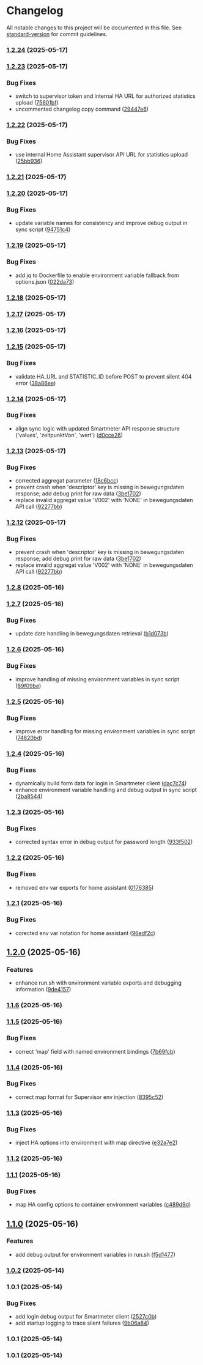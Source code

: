 # Changelog

All notable changes to this project will be documented in this file. See [standard-version](https://github.com/conventional-changelog/standard-version) for commit guidelines.

### [1.2.24](https://github.com/ZakiZtraki/homeassistant-addon-wnsm-sync/compare/v1.2.23...v1.2.24) (2025-05-17)

### [1.2.23](https://github.com/ZakiZtraki/homeassistant-addon-wnsm-sync/compare/v1.2.22...v1.2.23) (2025-05-17)


### Bug Fixes

* switch to supervisor token and internal HA URL for authorized statistics upload ([75601bf](https://github.com/ZakiZtraki/homeassistant-addon-wnsm-sync/commit/75601bf32e9310c2cd5facb0d916d21d89dd2937))
* uncommented changelog copy command ([29447e6](https://github.com/ZakiZtraki/homeassistant-addon-wnsm-sync/commit/29447e6f46c0a82da3eba600761fc03470d00758))

### [1.2.22](https://github.com/ZakiZtraki/homeassistant-addon-wnsm-sync/compare/v1.2.21...v1.2.22) (2025-05-17)


### Bug Fixes

* use internal Home Assistant supervisor API URL for statistics upload ([25bb936](https://github.com/ZakiZtraki/homeassistant-addon-wnsm-sync/commit/25bb9366e4734e7c9fefcf251932e115b25d68ad))

### [1.2.21](https://github.com/ZakiZtraki/homeassistant-addon-wnsm-sync/compare/v1.2.20...v1.2.21) (2025-05-17)

### [1.2.20](https://github.com/ZakiZtraki/homeassistant-addon-wnsm-sync/compare/v1.2.19...v1.2.20) (2025-05-17)


### Bug Fixes

* update variable names for consistency and improve debug output in sync script ([94751c4](https://github.com/ZakiZtraki/homeassistant-addon-wnsm-sync/commit/94751c43879aeae50a849730eae19da0cd256136))

### [1.2.19](https://github.com/ZakiZtraki/homeassistant-addon-wnsm-sync/compare/v1.2.18...v1.2.19) (2025-05-17)


### Bug Fixes

* add jq to Dockerfile to enable environment variable fallback from options.json ([022da73](https://github.com/ZakiZtraki/homeassistant-addon-wnsm-sync/commit/022da73648cf06a38c82cbda3dcec95ed6be7602))

### [1.2.18](https://github.com/ZakiZtraki/homeassistant-addon-wnsm-sync/compare/v1.2.17...v1.2.18) (2025-05-17)

### [1.2.17](https://github.com/ZakiZtraki/homeassistant-addon-wnsm-sync/compare/v1.2.16...v1.2.17) (2025-05-17)

### [1.2.16](https://github.com/ZakiZtraki/homeassistant-addon-wnsm-sync/compare/v1.2.15...v1.2.16) (2025-05-17)

### [1.2.15](https://github.com/ZakiZtraki/homeassistant-addon-wnsm-sync/compare/v1.2.14...v1.2.15) (2025-05-17)


### Bug Fixes

* validate HA_URL and STATISTIC_ID before POST to prevent silent 404 error ([38a86ee](https://github.com/ZakiZtraki/homeassistant-addon-wnsm-sync/commit/38a86ee296331f033ce73f49d68cd79deab9968b))

### [1.2.14](https://github.com/ZakiZtraki/homeassistant-addon-wnsm-sync/compare/v1.2.13...v1.2.14) (2025-05-17)


### Bug Fixes

* align sync logic with updated Smartmeter API response structure ('values', 'zeitpunktVon', 'wert') ([d0cce26](https://github.com/ZakiZtraki/homeassistant-addon-wnsm-sync/commit/d0cce262e03093d0917fcb89d65339d9f50bd514))

### [1.2.13](https://github.com/ZakiZtraki/homeassistant-addon-wnsm-sync/compare/v1.2.8...v1.2.13) (2025-05-17)


### Bug Fixes

* corrected aggregat parameter ([18c6bcc](https://github.com/ZakiZtraki/homeassistant-addon-wnsm-sync/commit/18c6bccd8ace51604f990e355abba136cd02b6a1))
* prevent crash when 'descriptor' key is missing in bewegungsdaten response; add debug print for raw data ([3be1702](https://github.com/ZakiZtraki/homeassistant-addon-wnsm-sync/commit/3be1702437e8d2cc5e26235da23e9ad3134c1c3a))
* replace invalid aggregat value 'V002' with 'NONE' in bewegungsdaten API call ([92277bb](https://github.com/ZakiZtraki/homeassistant-addon-wnsm-sync/commit/92277bb8a05fd3e4cc152788824f05a81d8723be))

### [1.2.12](https://github.com/ZakiZtraki/homeassistant-addon-wnsm-sync/compare/v1.2.8...v1.2.12) (2025-05-17)


### Bug Fixes

* prevent crash when 'descriptor' key is missing in bewegungsdaten response; add debug print for raw data ([3be1702](https://github.com/ZakiZtraki/homeassistant-addon-wnsm-sync/commit/3be1702437e8d2cc5e26235da23e9ad3134c1c3a))
* replace invalid aggregat value 'V002' with 'NONE' in bewegungsdaten API call ([92277bb](https://github.com/ZakiZtraki/homeassistant-addon-wnsm-sync/commit/92277bb8a05fd3e4cc152788824f05a81d8723be))

### [1.2.8](https://github.com/ZakiZtraki/homeassistant-addon-wnsm-sync/compare/v1.2.7...v1.2.8) (2025-05-16)

### [1.2.7](https://github.com/ZakiZtraki/homeassistant-addon-wnsm-sync/compare/v1.2.6...v1.2.7) (2025-05-16)


### Bug Fixes

* update date handling in bewegungsdaten retrieval ([b1d073b](https://github.com/ZakiZtraki/homeassistant-addon-wnsm-sync/commit/b1d073baad151674fab1dbe686f79e603c615130))

### [1.2.6](https://github.com/ZakiZtraki/homeassistant-addon-wnsm-sync/compare/v1.2.5...v1.2.6) (2025-05-16)


### Bug Fixes

* improve handling of missing environment variables in sync script ([89f09be](https://github.com/ZakiZtraki/homeassistant-addon-wnsm-sync/commit/89f09bee69c3b222717f6795cf7a78fd0996e8cd))

### [1.2.5](https://github.com/ZakiZtraki/homeassistant-addon-wnsm-sync/compare/v1.2.4...v1.2.5) (2025-05-16)


### Bug Fixes

* improve error handling for missing environment variables in sync script ([74820bd](https://github.com/ZakiZtraki/homeassistant-addon-wnsm-sync/commit/74820bdaab25a25f3006371999877670da7df25a))

### [1.2.4](https://github.com/ZakiZtraki/homeassistant-addon-wnsm-sync/compare/v1.2.3...v1.2.4) (2025-05-16)


### Bug Fixes

* dynamically build form data for login in Smartmeter client ([dac7c74](https://github.com/ZakiZtraki/homeassistant-addon-wnsm-sync/commit/dac7c746161c4998793276b3033959acf0f9e092))
* enhance environment variable handling and debug output in sync script ([2ba8544](https://github.com/ZakiZtraki/homeassistant-addon-wnsm-sync/commit/2ba8544f386803f2f49b87faba18d0249846b7ab))

### [1.2.3](https://github.com/ZakiZtraki/homeassistant-addon-wnsm-sync/compare/v1.2.2...v1.2.3) (2025-05-16)


### Bug Fixes

* corrected syntax error in debug output for password length ([933f502](https://github.com/ZakiZtraki/homeassistant-addon-wnsm-sync/commit/933f502c9da12a29d12c7ba2e18f8a9c75902d43))

### [1.2.2](https://github.com/ZakiZtraki/homeassistant-addon-wnsm-sync/compare/v1.2.1...v1.2.2) (2025-05-16)


### Bug Fixes

* removed env var exports for home assistant ([0176385](https://github.com/ZakiZtraki/homeassistant-addon-wnsm-sync/commit/0176385e24436039bae89c66543c9cef3748b6e5))

### [1.2.1](https://github.com/ZakiZtraki/homeassistant-addon-wnsm-sync/compare/v1.2.0...v1.2.1) (2025-05-16)


### Bug Fixes

* corected env var notation for home assistant ([96edf2c](https://github.com/ZakiZtraki/homeassistant-addon-wnsm-sync/commit/96edf2cb0fc156ce571b919a0f033d8917a76e98))

## [1.2.0](https://github.com/ZakiZtraki/homeassistant-addon-wnsm-sync/compare/v1.1.6...v1.2.0) (2025-05-16)


### Features

* enhance run.sh with environment variable exports and debugging information ([9de4157](https://github.com/ZakiZtraki/homeassistant-addon-wnsm-sync/commit/9de4157c089e0b891307ed83c88ca6e21643e4b2))

### [1.1.6](https://github.com/ZakiZtraki/homeassistant-addon-wnsm-sync/compare/v1.1.5...v1.1.6) (2025-05-16)

### [1.1.5](https://github.com/ZakiZtraki/homeassistant-addon-wnsm-sync/compare/v1.1.4...v1.1.5) (2025-05-16)


### Bug Fixes

* correct 'map' field with named environment bindings ([7b69fcb](https://github.com/ZakiZtraki/homeassistant-addon-wnsm-sync/commit/7b69fcb0db9b79e11f5ee4428d1988aac37dbaaf))

### [1.1.4](https://github.com/ZakiZtraki/homeassistant-addon-wnsm-sync/compare/v1.1.3...v1.1.4) (2025-05-16)


### Bug Fixes

* correct map format for Supervisor env injection ([8395c52](https://github.com/ZakiZtraki/homeassistant-addon-wnsm-sync/commit/8395c527fe248fa472c971ebe6f556b58b876a11))

### [1.1.3](https://github.com/ZakiZtraki/homeassistant-addon-wnsm-sync/compare/v1.1.2...v1.1.3) (2025-05-16)


### Bug Fixes

* inject HA options into environment with map directive ([e32a7e2](https://github.com/ZakiZtraki/homeassistant-addon-wnsm-sync/commit/e32a7e23d28e87cb118dcd92c1477275527c3b72))

### [1.1.2](https://github.com/ZakiZtraki/homeassistant-addon-wnsm-sync/compare/v1.1.1...v1.1.2) (2025-05-16)

### [1.1.1](https://github.com/ZakiZtraki/homeassistant-addon-wnsm-sync/compare/v1.1.0...v1.1.1) (2025-05-16)


### Bug Fixes

* map HA config options to container environment variables ([c489d9d](https://github.com/ZakiZtraki/homeassistant-addon-wnsm-sync/commit/c489d9d2716633db89e5dabf1edb95c62ae0999a))

## [1.1.0](https://github.com/ZakiZtraki/homeassistant-addon-wnsm-sync/compare/v1.0.3...v1.1.0) (2025-05-16)


### Features

* add debug output for environment variables in run.sh ([f5d1477](https://github.com/ZakiZtraki/homeassistant-addon-wnsm-sync/commit/f5d14770555a3e3ab5b3b6ff71332450579a649e))

### [1.0.2](https://github.com/ZakiZtraki/homeassistant-addon-wnsm-sync/compare/v1.0.1...v1.0.2) (2025-05-14)

### 1.0.1 (2025-05-14)


### Bug Fixes

* add login debug output for Smartmeter client ([2527c0b](https://github.com/ZakiZtraki/homeassistant-addon-wnsm-sync/commit/2527c0bbe0fdc639f8c2cd4580cb3ff500f35aba))
* add startup logging to trace silent failures ([9b06a84](https://github.com/ZakiZtraki/homeassistant-addon-wnsm-sync/commit/9b06a848852b554bf496fcf33a4a6a323c40eb3f))

### 1.0.1 (2025-05-14)

### 1.0.1 (2025-05-14)